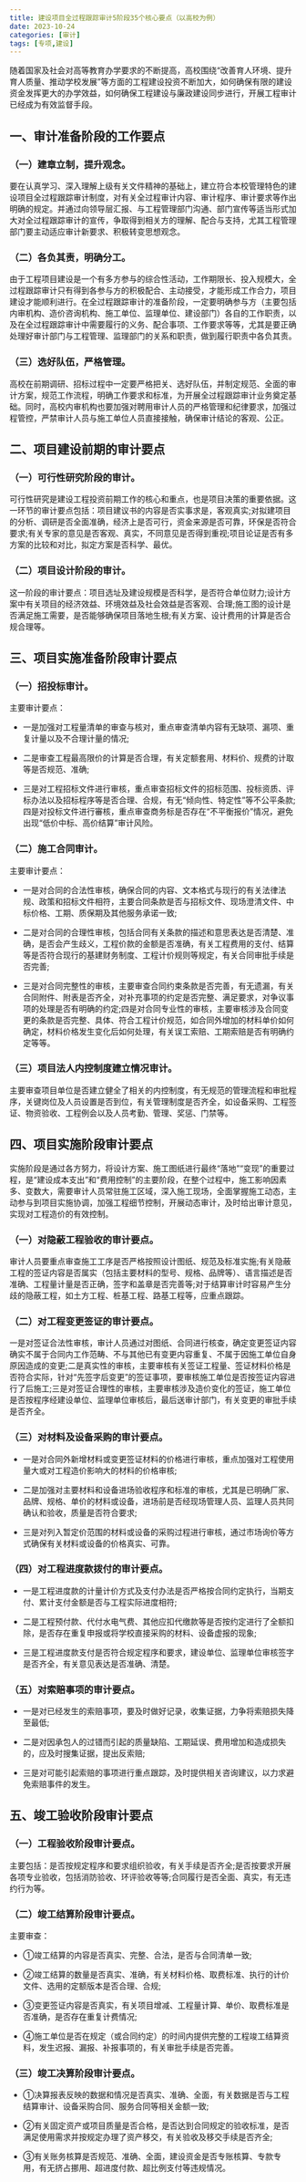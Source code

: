 ```yaml
---
title: 建设项目全过程跟踪审计5阶段35个核心要点（以高校为例）
date: 2023-10-24
categories: [审计]
tags: [专项,建设]
---
```


随着国家及社会对高等教育办学要求的不断提高，高校围绕“改善育人环境、提升育人质量、推动学校发展”等方面的工程建设投资不断加大，如何确保有限的建设资金发挥更大的办学效益，如何确保工程建设与廉政建设同步进行，开展工程审计已经成为有效监督手段。

## 一、审计准备阶段的工作要点

### （一）建章立制，提升观念。

要在认真学习、深入理解上级有关文件精神的基础上，建立符合本校管理特色的建设项目全过程跟踪审计制度，对有关全过程审计内容、审计程序、审计要求等作出明确的规定。并通过向领导层汇报、与工程管理部门沟通、部门宣传等适当形式加大对全过程跟踪审计的宣传，争取得到相关方的理解、配合与支持，尤其工程管理部门要主动适应审计新要求、积极转变思想观念。

### （二）各负其责，明确分工。

由于工程项目建设是一个有多方参与的综合性活动，工作期限长、投入规模大，全过程跟踪审计只有得到各参与方的积极配合、主动接受，才能形成工作合力，项目建设才能顺利进行。在全过程跟踪审计的准备阶段，一定要明确参与方（主要包括内审机构、造价咨询机构、施工单位、监理单位、建设部门）各自的工作职责，以及在全过程跟踪审计中需要履行的义务、配合事项、工作要求等等，尤其是要正确处理好审计部门与工程管理、监理部门的关系和职责，做到履行职责中各负其责。

### （三）选好队伍，严格管理。

高校在前期调研、招标过程中一定要严格把关、选好队伍，并制定规范、全面的审计方案，规范工作流程，明确工作要求和标准，为开展全过程跟踪审计业务奠定基础。同时，高校内审机构也要加强对聘用审计人员的严格管理和纪律要求，加强过程管控，严禁审计人员与施工单位人员直接接触，确保审计结论的客观、公正。

## 二、项目建设前期的审计要点

### （一）可行性研究阶段的审计。

可行性研究是建设工程投资前期工作的核心和重点，也是项目决策的重要依据。这一环节的审计要点包括：项目建议书的内容是否实事求是，客观真实;对拟建项目的分析、调研是否全面准确，经济上是否可行，资金来源是否可靠，环保是否符合要求;有关专家的意见是否客观、真实，不同意见是否得到重视;项目论证是否有多方案的比较和对比，拟定方案是否科学、最优。

### （二）项目设计阶段的审计。

这一阶段的审计要点：项目选址及建设规模是否科学，是否符合单位财力;设计方案中有关项目的经济效益、环境效益及社会效益是否客观、合理;施工图的设计是否满足施工需要，是否能够确保项目落地生根;有关方案、设计费用的计算是否合规合理等。

## 三、项目实施准备阶段审计要点

### （一）招投标审计。

主要审计要点：

- 一是加强对工程量清单的审查与核对，重点审查清单内容有无缺项、漏项、重复计量以及不合理计量的情况;

- 二是审查工程最高限价的计算是否合理，有关定额套用、材料价、规费的计取等是否规范、准确;

- 三是对工程招标文件进行审核，重点审查招标文件的招标范围、投标资质、评标办法以及招标程序等是否合理、合规，有无“倾向性、特定性”等不公平条款;四是对投标文件进行審核，重点审查商务标是否存在“不平衡报价”情况，避免出现“低价中标、高价结算”审计风险。

### （二）施工合同审计。

主要审计要点：

- 一是对合同的合法性审核，确保合同的内容、文本格式与现行的有关法律法规、政策和招标文件相符，主要合同条款是否与招标文件、现场澄清文件、中标价格、工期、质保期及其他服务承诺一致;

- 二是对合同的合理性审核，包括合同有关条款的描述和意思表达是否清楚、准确，是否会产生歧义，工程价款的金额是否准确，有关工程费用的支付、结算等是否符合现行的基建财务制度、工程计价规则等规定，有关合同审批手续是否完善;

- 三是对合同完整性的审核，主要审查合同约束条款是否完善，有无遗漏，有关合同附件、附表是否齐全，对补充事项的约定是否完整、满足要求，对争议事项的处理是否有明确的约定;四是对合同专业性的审核，主要审核涉及合同变更的条款是否完整、具体、符合工程计价规范，如合同外增加的材料单价如何确定，材料价格发生变化后如何处理，有关误工索赔、工期索赔是否有明确约定等等。

### （三）项目法人内控制度建立情况审计。

主要审查项目单位是否建立健全了相关的内控制度，有无规范的管理流程和审批程序，关键岗位及人员设置是否到位，有关管理制度是否齐全，如设备采购、工程签证、物资验收、工程例会以及人员考勤、管理、奖惩、门禁等。

## 四、项目实施阶段审计要点

实施阶段是通过各方努力，将设计方案、施工图纸进行最终“落地”“变现”的重要过程，是“建设成本支出”和“费用控制”的主要阶段，在整个过程中，施工影响因素多、变数大，需要审计人员常驻施工区域，深入施工现场，全面掌握施工动态，主动参与到项目实施协调，加强工程细节控制，开展动态审计，及时给出审计意见，实现对工程造价的有效控制。

### （一）对隐蔽工程验收的审计要点。

审计人员要重点审查施工工序是否严格按照设计图纸、规范及标准实施;有关隐蔽工程的签证内容是否属实（包括主要材料的型号、规格、品牌等）、语言描述是否准确、工程量计量是否正确，签字和盖章是否完善等;对于结算审计时容易产生分歧的隐蔽工程，如土方工程、桩基工程、路基工程等，应重点跟踪。

### （二）对工程变更签证的审计要点。

一是对签证合法性审核，审计人员通过对图纸、合同进行核查，确定变更签证内容确实不属于合同内工作范畴、不与其他已有变更内容重复、不属于因施工单位自身原因造成的变更;二是真实性的审核，主要审核有关签证工程量、签证材料价格是否符合实际，针对“先签字后变更”的签证事项，要审核施工单位是否按签证内容进行了后施工;三是对签证合理性的审核，主要审核涉及造价变化的签证，施工单位是否按程序经建设单位、监理单位审核后，最后送审计部门，有关变更的审批手续是否齐全。

### （三）对材料及设备采购的审计要点。

- 一是对合同外新增材料或变更签证材料的价格进行审核，重点加强对工程使用量大或对工程造价影响大的材料的价格审核;

- 二是加强对主要材料和设备进场验收程序和标准的审核，尤其是已明确厂家、品牌、规格、单价的材料或设备，进场前是否经现场管理人员、监理人员共同确认和验收，质量是否符合要求;

- 三是对列入暂定价范围的材料或设备的采购过程进行审核，通过市场询价等方式确保有关材料或设备的价格真实、可靠。

### （四）对工程进度款拨付的审计要点。

- 一是工程进度款的计量计价方式及支付办法是否严格按合同约定执行，当期支付、累计支付金额是否与工程实际进度相符;

- 二是工程预付款、代付水电气费、其他应扣代缴款等是否按约定进行了全额扣除，是否存在重复申报或将学校直接采购的材料、设备虚报的现象;

- 三是工程进度款支付是否符合规定程序和要求，建设单位、监理单位审核签字是否齐全，有关意见表达是否准确、清楚。

### （五）对索赔事项的审计要点。

- 一是对已经发生的索赔事项，要及时做好记录，收集证据，力争将索赔损失降至最低;

- 二是对因承包人的过错而引起的质量缺陷、工期延误、费用增加和造成损失的，应及时搜集证据，提出反索赔;

- 三是对可能引起索赔的事项进行重点跟踪，及时提供相关咨询建议，以力求避免索赔事件的发生。

## 五、竣工验收阶段审计要点

### （一）工程验收阶段审计要点。

主要包括：是否按规定程序和要求组织验收，有关手续是否齐全;是否按要求开展各项专业验收，包括消防验收、环评验收等等;合同履行是否全面、真实，有无违约行为等。

### （二）竣工结算阶段审计要点。

主要审查：

- ①竣工结算的内容是否真实、完整、合法，是否与合同清单一致;

- ②竣工结算的数量是否真实、准确，有关材料价格、取费标准、执行的计价文件、选用的定额版本是否合理、合规;

- ③变更签证内容是否真实，有关项目增减、工程量计算、单价、取费标准是否准确，是否存在重复计费情况;

- ④施工单位是否在规定（或合同约定）的时间内提供完整的工程竣工结算资料，发生迟报、漏报、补报事项的，有关审批手续是否完善。

### （三）竣工决算阶段审计要点。

- ①决算报表反映的数据和情况是否真实、准确、全面，有关数据是否与工程结算审计、设备采购合同、服务合同等相关金额一致;

- ②有关固定资产或项目质量是否合格，是否达到合同规定的验收标准，是否满足使用需求并按规定办理了资产移交，有关验收及移交手续是否齐全;

- ③有关账务核算是否规范、准确、全面，建设资金是否专账核算、专款专用，有无挤占挪用、超进度付款、超比例支付等违规情况。

